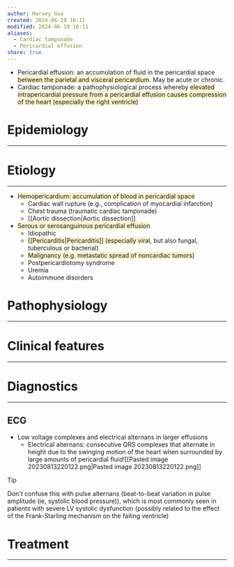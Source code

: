 ```yaml
---
author: Harvey Guo
created: 2024-06-19 16:11
modified: 2024-06-19 16:11
aliases:
  - Cardiac tamponade
  - Pericardial effusion
share: true
---
```

- Pericardial effusion: an accumulation of fluid in the pericardial space <span style="background:rgba(240, 200, 0, 0.2)">between the parietal and visceral pericardium</span>. May be acute or chronic.
- Cardiac tamponade: a pathophysiological process whereby <span style="background:rgba(240, 200, 0, 0.2)">elevated intrapericardial pressure from a pericardial effusion causes compression of the heart (especially the right ventricle)</span>
# Epidemiology
---


# Etiology
---
- <span style="background:rgba(240, 200, 0, 0.2)">Hemopericardium: accumulation of blood in pericardial space</span>
	- Cardiac wall rupture (e.g., complication of myocardial infarction)
	- Chest trauma (traumatic cardiac tamponade)
	- [[Aortic dissection|Aortic dissection]]
- <span style="background:rgba(240, 200, 0, 0.2)">Serous or serosanguinous pericardial effusion </span>
	- Idiopathic
	- <span style="background:rgba(240, 200, 0, 0.2)">[[Pericarditis|Pericarditis]] (especially viral</span>, but also fungal, tuberculous or bacterial)
	- <span style="background:rgba(240, 200, 0, 0.2)">Malignancy (e.g. metastatic spread of noncardiac tumors)</span>
	- Postpericardiotomy syndrome
	- Uremia
	- Autoimmune disorders

# Pathophysiology
---


# Clinical features
---


# Diagnostics
---
## ECG
- Low voltage complexes and electrical alternans in larger effusions
	- Electrical alternans: consecutive QRS complexes that alternate in height due to the swinging motion of the heart when surrounded by large amounts of pericardial fluid![[Pasted image 20230813220122.png|Pasted image 20230813220122.png]]
>[!tip] 
>Don't confuse this with pulse alternans (beat-to-beat variation in pulse amplitude (ie, systolic blood pressure)), which is most commonly seen in patients with severe LV systolic dysfunction (possibly related to the effect of the Frank-Starling mechanism on the failing ventricle)


# Treatment
---

